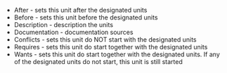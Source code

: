 - After - sets this unit after the designated units
- Before - sets this unit before the designated units
- Description - description the units
- Documentation - documentation sources
- Conflicts - sets this unit do NOT start with the designated units
- Requires - sets this unit do start together with the designated units
- Wants - sets this unit do start together with the designated units. If any of
  the designated units do not start, this unit is still started
